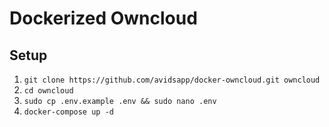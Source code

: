 # Dockerized Owncloud

## Setup
1. `git clone https://github.com/avidsapp/docker-owncloud.git owncloud`
1. `cd owncloud`
1. `sudo cp .env.example .env && sudo nano .env`
1. `docker-compose up -d`
